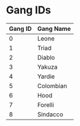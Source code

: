 # Gang IDs

| Gang ID | Gang Name |
| :--- | :--- |
| 0 | Leone |
| 1 | Triad |
| 2 | Diablo |
| 3 | Yakuza |
| 4 | Yardie |
| 5 | Colombian |
| 6 | Hood |
| 7 | Forelli |
| 8 | Sindacco |

